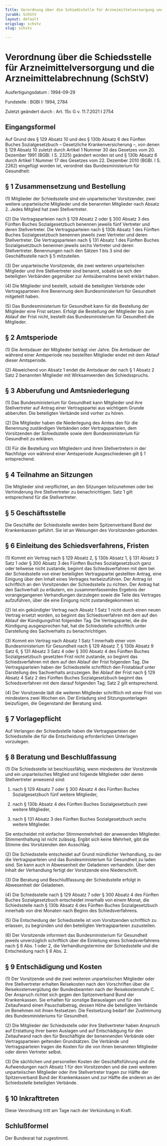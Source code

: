 ```yaml
---
Title: Verordnung über die Schiedsstelle für Arzneimittelversorgung und die Arzneimittelabrechnung
jurabk: SchStV
layout: default
origslug: schstv
slug: schstv

---
```


# Verordnung über die Schiedsstelle für Arzneimittelversorgung und die Arzneimittelabrechnung (SchStV)

Ausfertigungsdatum
:   1994-09-29

Fundstelle
:   BGBl I: 1994, 2784

Zuletzt geändert durch
:   Art. 15c G v. 11.7.2021 I 2754


## Eingangsformel

Auf Grund des § 129 Absatz 10 und des § 130b Absatz 6 des Fünften
Buches Sozialgesetzbuch – Gesetzliche Krankenversicherung –, von denen
§ 129 Absatz 10 zuletzt durch Artikel 1 Nummer 30 des Gesetzes vom 20.
Dezember 1991 (BGBl. I S. 2325) geändert worden ist und § 130b Absatz
6 durch Artikel 1 Nummer 17 des Gesetzes vom 22. Dezember 2010 (BGBl.
I S. 2262) eingefügt worden ist, verordnet das Bundesministerium für
Gesundheit:


## § 1 Zusammensetzung und Bestellung

(1) Mitglieder der Schiedsstelle sind ein unparteiischer Vorsitzender,
zwei weitere unparteiische Mitglieder und die benannten Mitglieder
nach Absatz 2. Jedes Mitglied hat zwei Stellvertreter.

(2) Die Vertragsparteien nach § 129 Absatz 2 oder § 300 Absatz 3 des
Fünften Buches Sozialgesetzbuch benennen jeweils fünf Vertreter und
deren Stellvertreter. Die Vertragsparteien nach § 130b Absatz 1 des
Fünften Buches Sozialgesetzbuch benennen jeweils zwei Vertreter und
deren Stellvertreter. Die Vertragsparteien nach § 131 Absatz 1 des
Fünften Buches Sozialgesetzbuch benennen jeweils sechs Vertreter und
deren Stellvertreter. Benennungen nach den Sätzen 1 bis 3 sind der
Geschäftsstelle nach § 5 mitzuteilen.

(3) Der unparteiische Vorsitzende, die zwei weiteren unparteiischen
Mitglieder und ihre Stellvertreter sind benannt, sobald sie sich den
beteiligten Verbänden gegenüber zur Amtsübernahme bereit erklärt
haben.

(4) Die Mitglieder sind bestellt, sobald die beteiligten Verbände oder
Vertragsparteien ihre Benennung dem Bundesministerium für Gesundheit
mitgeteilt haben.

(5) Das Bundesministerium für Gesundheit kann für die Bestellung der
Mitglieder eine Frist setzen. Erfolgt die Bestellung der Mitglieder
bis zum Ablauf der Frist nicht, bestellt das Bundesministerium für
Gesundheit die Mitglieder.


## § 2 Amtsperiode

(1) Die Amtsdauer der Mitglieder beträgt vier Jahre. Die Amtsdauer der
während einer Amtsperiode neu bestellten Mitglieder endet mit dem
Ablauf dieser Amtsperiode.

(2) Abweichend von Absatz 1 endet die Amtsdauer der nach § 1 Absatz 2
Satz 2 benannten Mitglieder mit Wirksamwerden des Schiedsspruchs.


## § 3 Abberufung und Amtsniederlegung

(1) Das Bundesministerium für Gesundheit kann Mitglieder und ihre
Stellvertreter auf Antrag einer Vertragspartei aus wichtigem Grunde
abberufen. Die beteiligten Verbände sind vorher zu hören.

(2) Die Mitglieder haben die Niederlegung des Amtes den für die
Benennung zuständigen Verbänden oder Vertragsparteien, dem
Vorsitzenden der Schiedsstelle sowie dem Bundesministerium für
Gesundheit zu erklären.

(3) Für die Bestellung von Mitgliedern und ihren Stellvertretern in
der Nachfolge von während einer Amtsperiode Ausgeschiedenen gilt § 1
entsprechend.


## § 4 Teilnahme an Sitzungen

Die Mitglieder sind verpflichtet, an den Sitzungen teilzunehmen oder
bei Verhinderung ihre Stellvertreter zu benachrichtigen. Satz 1 gilt
entsprechend für die Stellvertreter.


## § 5 Geschäftsstelle

Die Geschäfte der Schiedsstelle werden beim Spitzenverband Bund der
Krankenkassen geführt. Sie ist an Weisungen des Vorsitzenden gebunden.


## § 6 Einleitung des Schiedsverfahrens, Fristen

(1) Kommt ein Vertrag nach § 129 Absatz 2, § 130b Absatz 1, § 131
Absatz 3 Satz 1 oder § 300 Absatz 3 des Fünften Buches
Sozialgesetzbuch ganz oder teilweise nicht zustande, beginnt das
Schiedsverfahren mit dem bei der Schiedsstelle von einer beteiligten
Vertragspartei gestellten Antrag, eine Einigung über den Inhalt eines
Vertrages herbeizuführen. Der Antrag ist schriftlich an den
Vorsitzenden der Schiedsstelle zu richten. Der Antrag hat den
Sachverhalt zu erläutern, ein zusammenfassendes Ergebnis der
vorangegangenen Verhandlungen darzulegen sowie die Teile des Vertrages
aufzuführen, über die eine Einigung nicht zustandegekommen ist.

(2) Ist ein gekündigter Vertrag nach Absatz 1 Satz 1 nicht durch einen
neuen Vertrag ersetzt worden, so beginnt das Schiedsverfahren mit dem
auf den Ablauf der Kündigungsfrist folgenden Tag. Die Vertragspartei,
die die Kündigung ausgesprochen hat, hat die Schiedsstelle schriftlich
unter Darstellung des Sachverhalts zu benachrichtigen.

(3) Kommt ein Vertrag nach Absatz 1 Satz 1 innerhalb einer vom
Bundesministerium für Gesundheit nach § 129 Absatz 7, § 130b Absatz 9
Satz 6, § 131 Absatz 3 Satz 4 oder § 300 Absatz 4 des Fünften Buches
Sozialgesetzbuch gesetzten Frist nicht zustande, so beginnt das
Schiedsverfahren mit dem auf den Ablauf der Frist folgenden Tag. Die
Vertragsparteien haben der Schiedsstelle schriftlich den Fristablauf
unter Darstellung des Sachverhalts anzuzeigen. Bei Ablauf der Frist
nach § 129 Absatz 4 Satz 2 des Fünften Buches Sozialgesetzbuch beginnt
das Schiedsverfahren mit dem darauf folgenden Tag; Satz 2 gilt
entsprechend.

(4) Der Vorsitzende lädt die weiteren Mitglieder schriftlich mit einer
Frist von mindestens zwei Wochen ein. Der Einladung sind
Sitzungsunterlagen beizufügen, die Gegenstand der Beratung sind.


## § 7 Vorlagepflicht

Auf Verlangen der Schiedsstelle haben die Vertragsparteien der
Schiedsstelle die für die Entscheidung erforderlichen Unterlagen
vorzulegen.


## § 8 Beratung und Beschlußfassung

(1) Die Schiedsstelle ist beschlussfähig, wenn mindestens der
Vorsitzende und ein unparteiisches Mitglied und folgende Mitglieder
oder deren Stellvertreter anwesend sind:

1.  nach § 129 Absatz 7 oder § 300 Absatz 4 des Fünften Buches
    Sozialgesetzbuch fünf weitere Mitglieder,


2.  nach § 130b Absatz 4 des Fünften Buches Sozialgesetzbuch zwei weitere
    Mitglieder,


3.  nach § 131 Absatz 3 des Fünften Buches Sozialgesetzbuch sechs weitere
    Mitglieder.



Sie entscheidet mit einfacher Stimmenmehrheit der anwesenden
Mitglieder. Stimmenthaltung ist nicht zulässig. Ergibt sich keine
Mehrheit, gibt die Stimme des Vorsitzenden den Ausschlag.

(2) Die Schiedsstelle entscheidet auf Grund mündlicher Verhandlung, zu
der die Vertragsparteien und das Bundesministerium für Gesundheit zu
laden sind. Sie kann auch in Abwesenheit der Geladenen verhandeln.
Über den Inhalt der Verhandlung fertigt der Vorsitzende eine
Niederschrift.

(3) Die Beratung und Beschlußfassung der Schiedsstelle erfolgt in
Abwesenheit der Geladenen.

(4) Die Schiedsstelle nach § 129 Absatz 7 oder § 300 Absatz 4 des
Fünften Buches Sozialgesetzbuch entscheidet innerhalb von einem Monat,
die Schiedsstelle nach § 130b Absatz 4 des Fünften Buches
Sozialgesetzbuch innerhalb von drei Monaten nach Beginn des
Schiedsverfahrens.

(5) Die Entscheidung der Schiedsstelle ist vom Vorsitzenden
schriftlich zu erlassen, zu begründen und den beteiligten
Vertragsparteien zuzustellen.

(6) Der Vorsitzende informiert das Bundesministerium für Gesundheit
jeweils unverzüglich schriftlich über die Einleitung eines
Schiedsverfahrens nach § 6 Abs. 1 oder 2, die Verhandlungstermine der
Schiedsstelle und die Entscheidung nach § 8 Abs. 2.


## § 9 Entschädigung und Kosten

(1) Der Vorsitzende und die zwei weiteren unparteiischen Mitglieder
oder ihre Stellvertreter erhalten Reisekosten nach den Vorschriften
über die Reisekostenvergütung der Bundesbeamten nach der
Reisekostenstufe C. Der Anspruch richtet sich gegen den Spitzenverband
Bund der Krankenkassen. Sie erhalten für sonstige Barauslagen und für
den Zeitaufwand einen Pauschalbetrag, dessen Höhe die beteiligten
Verbände im Benehmen mit ihnen festsetzen. Die Festsetzung bedarf der
Zustimmung des Bundesministeriums für Gesundheit.

(2) Die Mitglieder der Schiedsstelle oder ihre Stellvertreter haben
Anspruch auf Erstattung ihrer baren Auslagen und auf Entschädigung für
den Zeitaufwand nach den für Beschäftigte der benennenden Verbände
oder Vertragsparteien geltenden Grundsätzen. Die Verbände und
Vertragsparteien tragen die Kosten für die von ihnen benannten
Mitglieder oder deren Vertreter selbst.

(3) Die sächlichen und personellen Kosten der Geschäftsführung und die
Aufwendungen nach Absatz 1 für den Vorsitzenden und die zwei weiteren
unparteiischen Mitglieder oder ihre Stellvertreter tragen zur Hälfte
der Spitzenverband Bund der Krankenkassen und zur Hälfte die anderen
an der Schiedsstelle beteiligten Verbände.


## § 10 Inkrafttreten

Diese Verordnung tritt am Tage nach der Verkündung in Kraft.


## Schlußformel

Der Bundesrat hat zugestimmt.

